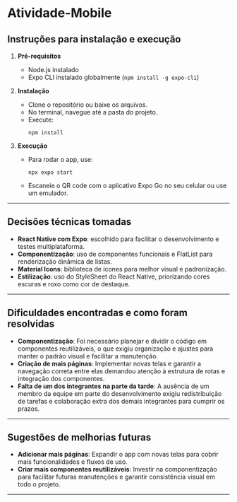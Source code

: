 # Atividade-Mobile

## Instruções para instalação e execução

1. **Pré-requisitos**  
   - Node.js instalado  
   - Expo CLI instalado globalmente (`npm install -g expo-cli`)

2. **Instalação**  
   - Clone o repositório ou baixe os arquivos.
   - No terminal, navegue até a pasta do projeto.
   - Execute:  
     ```
     npm install
     ```

3. **Execução**  
   - Para rodar o app, use:  
     ```
     npx expo start
     ```
   - Escaneie o QR code com o aplicativo Expo Go no seu celular ou use um emulador.

---

## Decisões técnicas tomadas

- **React Native com Expo**: escolhido para facilitar o desenvolvimento e testes multiplataforma.
- **Componentização**: uso de componentes funcionais e FlatList para renderização dinâmica de listas.
- **Material Icons**: biblioteca de ícones para melhor visual e padronização.
- **Estilização**: uso do StyleSheet do React Native, priorizando cores escuras e roxo como cor de destaque.

---

## Dificuldades encontradas e como foram resolvidas

- **Componentização**: Foi necessário planejar e dividir o código em componentes reutilizáveis, o que exigiu organização e ajustes para manter o padrão visual e facilitar a manutenção.
- **Criação de mais páginas**: Implementar novas telas e garantir a navegação correta entre elas demandou atenção à estrutura de rotas e integração dos componentes.
- **Falta de um dos integrantes na parte da tarde**: A ausência de um membro da equipe em parte do desenvolvimento exigiu redistribuição de tarefas e colaboração extra dos demais integrantes para cumprir os prazos.

---

## Sugestões de melhorias futuras

- **Adicionar mais páginas**: Expandir o app com novas telas para cobrir mais funcionalidades e fluxos de uso.
- **Criar mais componentes reutilizáveis**: Investir na componentização para facilitar futuras manutenções e garantir consistência visual em todo o projeto.

---